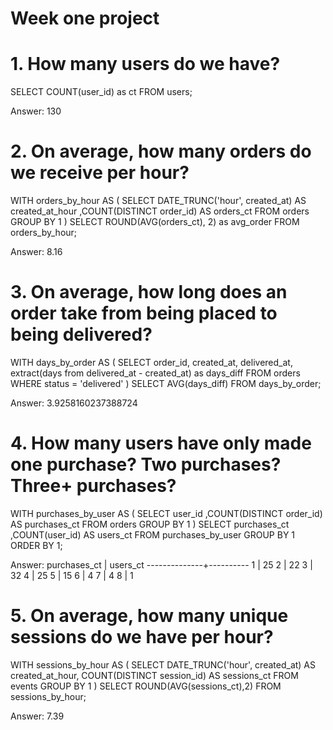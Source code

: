 # Week one project

# 1. How many users do we have?

SELECT
COUNT(user_id) as ct 
FROM users;

Answer:
130

# 2. On average, how many orders do we receive per hour?

WITH orders_by_hour AS (
SELECT 
DATE_TRUNC('hour', created_at) AS created_at_hour
,COUNT(DISTINCT order_id) AS  orders_ct
 FROM orders
 GROUP BY 1
)
SELECT ROUND(AVG(orders_ct), 2) as avg_order
FROM orders_by_hour;

Answer:
8.16

# 3. On average, how long does an order take from being placed to being delivered?

WITH days_by_order AS (
SELECT 
order_id, 
created_at,
delivered_at,
extract(days from delivered_at - created_at) as days_diff
FROM orders
WHERE status = 'delivered'
)
SELECT AVG(days_diff) FROM days_by_order;

Answer:
3.9258160237388724

# 4. How many users have only made one purchase? Two purchases? Three+ purchases?

WITH purchases_by_user AS (
SELECT 
user_id
,COUNT(DISTINCT order_id) AS purchases_ct
FROM orders
GROUP BY 1
)
SELECT 
purchases_ct
,COUNT(user_id) AS users_ct
FROM purchases_by_user
 GROUP BY 1 
 ORDER BY 1;

Answer:
purchases_ct | users_ct 
--------------+----------
            1 |       25
            2 |       22
            3 |       32
            4 |       25
            5 |       15
            6 |        4
            7 |        4
            8 |        1

# 5. On average, how many unique sessions do we have per hour?

WITH sessions_by_hour AS (
SELECT 
DATE_TRUNC('hour', created_at) AS created_at_hour,
COUNT(DISTINCT session_id) AS sessions_ct
FROM events
GROUP BY 1
)
SELECT ROUND(AVG(sessions_ct),2)
FROM sessions_by_hour;

Answer:
7.39
